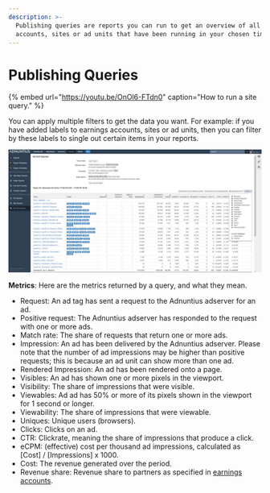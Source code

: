 ```yaml
---
description: >-
  Publishing queries are reports you can run to get an overview of all earnings
  accounts, sites or ad units that have been running in your chosen time period.
---
```


# Publishing Queries

{% embed url="https://youtu.be/OnOl6-FTdn0" caption="How to run a site query." %}

You can apply multiple filters to get the data you want. For example: if you have added labels to earnings accounts, sites or ad units, then you can filter by these labels to single out certain items in your reports.

![Publishing query example - in this case an ad unit query.](../../../.gitbook/assets/201811-reports-publishing-query.png)

**Metrics**: Here are the metrics returned by a query, and what they mean.

* Request: An ad tag has sent a request to the Adnuntius adserver for an ad. 
* Positive request: The Adnuntius adserver has responded to the request with one or more ads. 
* Match rate: The share of requests that return one or more ads.
* Impression: An ad has been delivered by the Adnuntius adserver. Please note that the number of ad impressions may be higher than positive requests; this is because an ad unit can show more than one ad.
* Rendered Impression: An ad has been rendered onto a page.
* Visibles: An ad has shown one or more pixels in the viewport.
* Visibility: The share of impressions that were visible.
* Viewables: Ad ad has 50% or more of its pixels shown in the viewport for 1 second or longer.
* Viewability: The share of impressions that were viewable.
* Uniques: Unique users \(browsers\).
* Clicks: Clicks on an ad.
* CTR: Clickrate, meaning the share of impressions that produce a click.
* eCPM: \(effective\) cost per thousand ad impressions, calculated as \[Cost\] / \[Impressions\] x 1000.
* Cost: The revenue generated over the period.
* Revenue share: Revenue share to partners as specified in [earnings accounts](../inventory/earnings-accounts.md).

